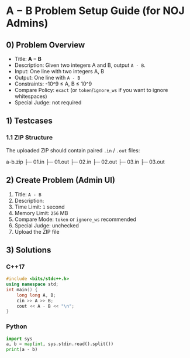 # A − B Problem Setup Guide (for NOJ Admins)

## 0) Problem Overview
- Title: **A − B**
- Description: Given two integers A and B, output `A - B`.
- Input: One line with two integers A, B
- Output: One line with `A - B`
- Constraints: -10^9 ≤ A, B ≤ 10^9
- Compare Policy: `exact` (or `token`/`ignore_ws` if you want to ignore whitespaces)
- Special Judge: not required

## 1) Testcases

### 1.1 ZIP Structure
The uploaded ZIP should contain paired `.in` / `.out` files:

a-b.zip
├─ 01.in
├─ 01.out
├─ 02.in
├─ 02.out
├─ 03.in
├─ 03.out


## 2) Create Problem (Admin UI)
1. Title: `A - B`
2. Description:
3. Time Limit: `1` second
4. Memory Limit: `256` MB
5. Compare Mode: `token` or `ignore_ws` recommended
6. Special Judge: unchecked
7. Upload the ZIP file

## 3) Solutions

### C++17
```cpp
#include <bits/stdc++.h>
using namespace std;
int main() {
    long long A, B;
    cin >> A >> B;
    cout << A - B << "\n";
}
```

### Python

```python
import sys
a, b = map(int, sys.stdin.read().split())
print(a - b)
```
